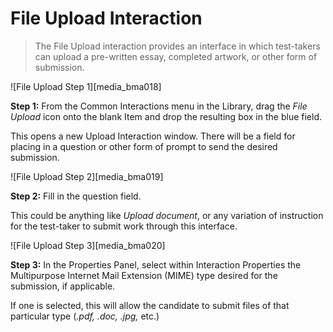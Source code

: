# File Upload Interaction

>The File Upload interaction provides an interface in which test-takers can upload a pre-written essay, completed artwork, or other form of submission. 

![File Upload Step 1][media_bma018]

**Step 1:** From the Common Interactions menu in the Library, drag the *File Upload* icon onto the blank Item and drop the resulting box in the blue field.

This opens a new Upload Interaction window. There will be a field for placing in a question or other form of prompt to send the desired submission.

![File Upload Step 2][media_bma019]

**Step 2:** Fill in the question field. 

This could be anything like *Upload document*, or any variation of instruction for the test-taker to submit work through this interface.

![File Upload Step 3][media_bma020]

**Step 3:** In the Properties Panel, select within Interaction Properties the Multipurpose Internet Mail Extension (MIME) type desired for the submission, if applicable.

If one is selected, this will allow the candidate to submit files of that particular type (*.pdf, .doc, .jpg,* etc.)

<!-- **Step 4:** Click anywhere outside of the work canvas. This will produce in the Properties Panel a check box that can be set if the interaction is to be time dependent (completed within a certain interval) by the test-taker. Check if this is the case.

Time dependence in this Item may be useful if the candidate must complete work on a submission within a limited period of time. More on time dependency will be covered in Deliveries.
-->